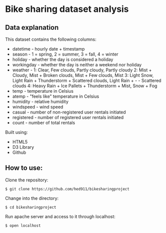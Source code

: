 # Bike sharing dataset analysis

## Data explanation
This dataset contains the following columns:
- datetime - hourly date + timestamp  
- season -  1 = spring, 2 = summer, 3 = fall, 4 = winter 
- holiday - whether the day is considered a holiday
- workingday - whether the day is neither a weekend nor holiday
- weather - 1: Clear, Few clouds, Partly cloudy, Partly cloudy
  2: Mist + Cloudy, Mist + Broken clouds, Mist + Few clouds, Mist
  3: Light Snow, Light Rain + Thunderstorm + Scattered clouds, Light Rain + - - Scattered clouds
  4: Heavy Rain + Ice Pallets + Thunderstorm + Mist, Snow + Fog 
- temp - temperature in Celsius
- atemp - "feels like" temperature in Celsius
- humidity - relative humidity
- windspeed - wind speed
- casual - number of non-registered user rentals initiated
- registered - number of registered user rentals initiated
- count - number of total rentals

Built using:

- HTML5
- D3 Library
- Github

## How to use:

Clone the repository:

```shell
$ git clone https://github.com/hed911/bikesharingproject
```

Change into the directory:

```shell
$ cd bikesharingproject
```

Run apache server and access to it through localhost:

```shell
$ open localhost
```